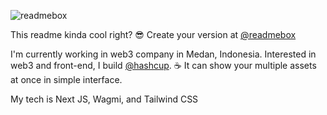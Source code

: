 ![readmebox](https://github.com/salluthdev/salluthdev/assets/83701344/5f518389-7312-41f7-b833-9bbdbdee11c9)

This readme kinda cool right? 😎 Create your version at [@readmebox](https://readmebox.com/)

I'm currently working in web3 company in Medan, Indonesia. Interested in web3 and front-end, I build [@hashcup](https://www.hashcup.io/). ☕ It can show your multiple assets at once in simple interface.

My tech is Next JS, Wagmi, and Tailwind CSS
